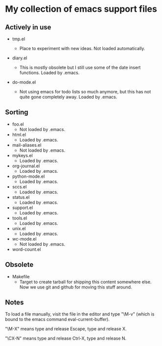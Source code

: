 # My collection of emacs support files

## Actively in use
  * tmp.el
    * Place to experiment with new ideas. Not loaded automatically.

  * diary.el

    * This is mostly obsolete but I still use some of the date insert
      functions. Loaded by .emacs.

  * do-mode.el
    * Not using emacs for todo lists so much anymore, but this has not quite gone 
      completely away. Loaded by .emacs.

## Sorting
  * foo.el
    * Not loaded by .emacs.
  * html.el
    * Loaded by .emacs.
  * mail-aliases.el
    * Not loaded by .emacs.
  * mykeys.el
    * Loaded by .emacs.
  * org-journal.el
    * Loaded by .emacs.
  * python-mode.el
    * Loaded by .emacs.
  * sccs.el
    * Loaded by .emacs.
  * status.el
    * Loaded by .emacs.
  * support.el
    * Loaded by .emacs.
  * tools.el
    * Loaded by .emacs.
  * unix.el
    * Loaded by .emacs.
  * wc-mode.el
    * Not loaded by .emacs.
  * word-count.el

## Obsolete
  * Makefile
    * Target to create tarball for shipping this content somewhere
      else. Now we use git and github for moving this stuff around.

## Notes

To load a file manually, visit the file in the editor and type "\M-v"
(which is bound to the emacs command eval-current-buffer).

"\M-X" means type and release Escape, type and release X.

"\CX-N" means type and release Ctrl-X, type and release N.